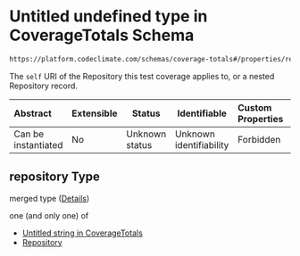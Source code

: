 # Untitled undefined type in CoverageTotals Schema

```txt
https://platform.codeclimate.com/schemas/coverage-totals#/properties/repository
```

The `self` URI of the Repository this test coverage applies to, or a nested Repository record.


| Abstract            | Extensible | Status         | Identifiable            | Custom Properties | Additional Properties | Access Restrictions | Defined In                                                                                      |
| :------------------ | ---------- | -------------- | ----------------------- | :---------------- | --------------------- | ------------------- | ----------------------------------------------------------------------------------------------- |
| Can be instantiated | No         | Unknown status | Unknown identifiability | Forbidden         | Allowed               | none                | [CoverageTotals.schema.json\*](../../schemas/CoverageTotals.schema.json "open original schema") |

## repository Type

merged type ([Details](coveragetotals-properties-repository.md))

one (and only one) of

-   [Untitled string in CoverageTotals](coveragetotals-properties-repository-oneof-0.md "check type definition")
-   [Repository](coveragetotals-properties-repository-oneof-repository.md "check type definition")
